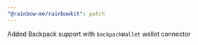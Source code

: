 ```yaml
---
"@rainbow-me/rainbowkit": patch
---
```


Added Backpack support with `backpackWallet` wallet connector
